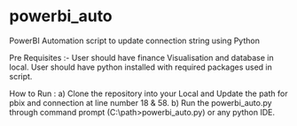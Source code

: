 # powerbi_auto
PowerBI Automation script to update connection string using Python

Pre Requisites :-
  User should have finance Visualisation and database in local.
  User should have python installed with required packages used in script.
  
How to Run :
 a) Clone the repository into your Local and Update the path for pbix and connection at line number 18 & 58.
 b) Run the powerbi_auto.py through command prompt (C:\path>powerbi_auto.py) or any python IDE.
 
